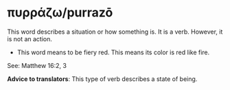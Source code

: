 # πυρράζω/purrazō
This word describes a situation or how something is. It is a verb. However, it is not an action.
* This word means to be fiery red. This means its color is red like fire.

See: Matthew 16:2, 3

**Advice to translators**: This type of verb describes a state of being.
